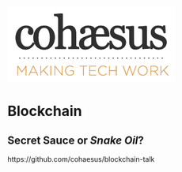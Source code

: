 

<img style="margin: 0px auto;" src="assets/img/cohaesus.png">

# Blockchain

## Secret Sauce or _Snake Oil_?


<footer>
	https://github.com/cohaesus/blockchain-talk
</footer>
